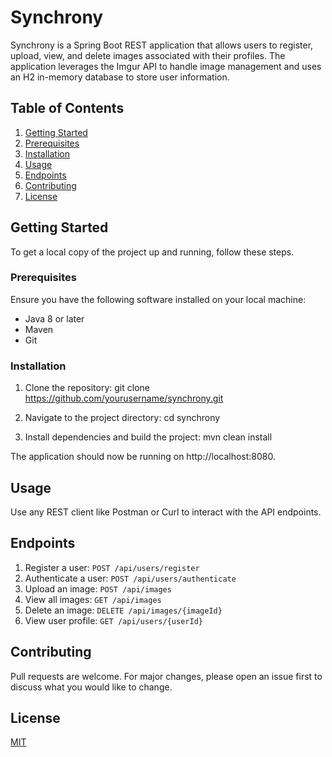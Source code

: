 # Synchrony 

Synchrony is a Spring Boot REST application that allows users to register, upload, view, and delete images associated with their profiles. 
The application leverages the Imgur API to handle image management and uses an H2 in-memory database to store user information.

## Table of Contents

1. [Getting Started](#getting-started)
2. [Prerequisites](#prerequisites)
3. [Installation](#installation)
4. [Usage](#usage)
5. [Endpoints](#endpoints)
8. [Contributing](#contributing)
9. [License](#license)

## Getting Started

To get a local copy of the project up and running, follow these steps.

### Prerequisites

Ensure you have the following software installed on your local machine:

- Java 8 or later
- Maven
- Git

### Installation

1. Clone the repository:
git clone https://github.com/yourusername/synchrony.git

2. Navigate to the project directory:
cd synchrony

3. Install dependencies and build the project:
mvn clean install

The application should now be running on http://localhost:8080.

## Usage

Use any REST client like Postman or Curl to interact with the API endpoints.

## Endpoints

1. Register a user: `POST /api/users/register`
2. Authenticate a user: `POST /api/users/authenticate`
3. Upload an image: `POST /api/images`
4. View all images: `GET /api/images`
5. Delete an image: `DELETE /api/images/{imageId}`
6. View user profile: `GET /api/users/{userId}`

## Contributing

Pull requests are welcome. For major changes, please open an issue first to discuss what you would like to change.

## License

[MIT](LICENSE)

